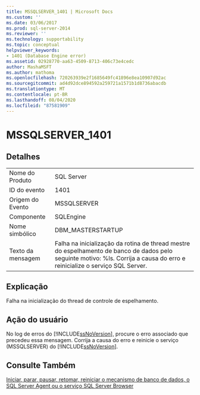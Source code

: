 ```yaml
---
title: MSSQLSERVER_1401 | Microsoft Docs
ms.custom: ''
ms.date: 03/06/2017
ms.prod: sql-server-2014
ms.reviewer: ''
ms.technology: supportability
ms.topic: conceptual
helpviewer_keywords:
- 1401 (Database Engine error)
ms.assetid: 02928770-aa63-4509-8713-406c73e4cedc
author: MashaMSFT
ms.author: mathoma
ms.openlocfilehash: 720263939e2f1685649fc41896e8ea10907d92ac
ms.sourcegitcommit: ad4d92dce894592a259721a1571b1d8736abacdb
ms.translationtype: MT
ms.contentlocale: pt-BR
ms.lasthandoff: 08/04/2020
ms.locfileid: "87581909"
---
```

# <a name="mssqlserver_1401"></a>MSSQLSERVER_1401
    
## <a name="details"></a>Detalhes  
  
|||  
|-|-|  
|Nome do Produto|SQL Server|  
|ID do evento|1401|  
|Origem do Evento|MSSQLSERVER|  
|Componente|SQLEngine|  
|Nome simbólico|DBM_MASTERSTARTUP|  
|Texto da mensagem|Falha na inicialização da rotina de thread mestre do espelhamento de banco de dados pelo seguinte motivo: %ls. Corrija a causa do erro e reinicialize o serviço SQL Server.|  
  
## <a name="explanation"></a>Explicação  
 Falha na inicialização do thread de controle de espelhamento.  
  
## <a name="user-action"></a>Ação do usuário  
 No log de erros do [!INCLUDE[ssNoVersion](../../includes/ssnoversion-md.md)], procure o erro associado que precedeu essa mensagem. Corrija a causa do erro e reinicie o serviço (MSSQLSERVER) do [!INCLUDE[ssNoVersion](../../includes/ssnoversion-md.md)].  
  
## <a name="see-also"></a>Consulte Também  
 [Iniciar, parar, pausar, retomar, reiniciar o mecanismo de banco de dados, o SQL Server Agent ou o serviço SQL Server Browser](../../database-engine/configure-windows/start-stop-pause-resume-restart-sql-server-services.md)  
  
  
